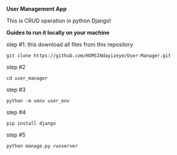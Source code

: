 **User Management App**

This is CRUD operation in python Django!

**Guides to run it locally on your machine**

step #1: this download all files from this repository
```
git clone https://github.com/HOMSINdayizeye/User-Manager.git
```
step #2

```
cd user_manager
```
step #3

```
python -m venv user_env
```
step #4 

```
pip install django
```
step #5

```
python manage.py runserver
```
